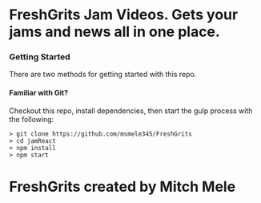 # FreshGrits Jam Videos. Gets your jams and news all in one place. 



### Getting Started

There are two methods for getting started with this repo.

#### Familiar with Git?
Checkout this repo, install dependencies, then start the gulp process with the following:

```
> git clone https://github.com/msmele345/FreshGrits
> cd jamReact
> npm install
> npm start
```

# FreshGrits created by Mitch Mele
